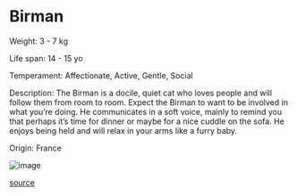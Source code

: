 # Birman

Weight: 3 - 7 kg

Life span: 14 - 15 yo

Temperament: Affectionate, Active, Gentle, Social

Description: The Birman is a docile, quiet cat who loves people and will follow them from room to room. Expect the Birman to want to be involved in what you’re doing. He communicates in a soft voice, mainly to remind you that perhaps it’s time for dinner or maybe for a nice cuddle on the sofa. He enjoys being held and will relax in your arms like a furry baby.

Origin: France

![image](https://cdn2.thecatapi.com/images/HOrX5gwLS.jpg)

[source](https://api.thecatapi.com/v1/breeds/birm)
